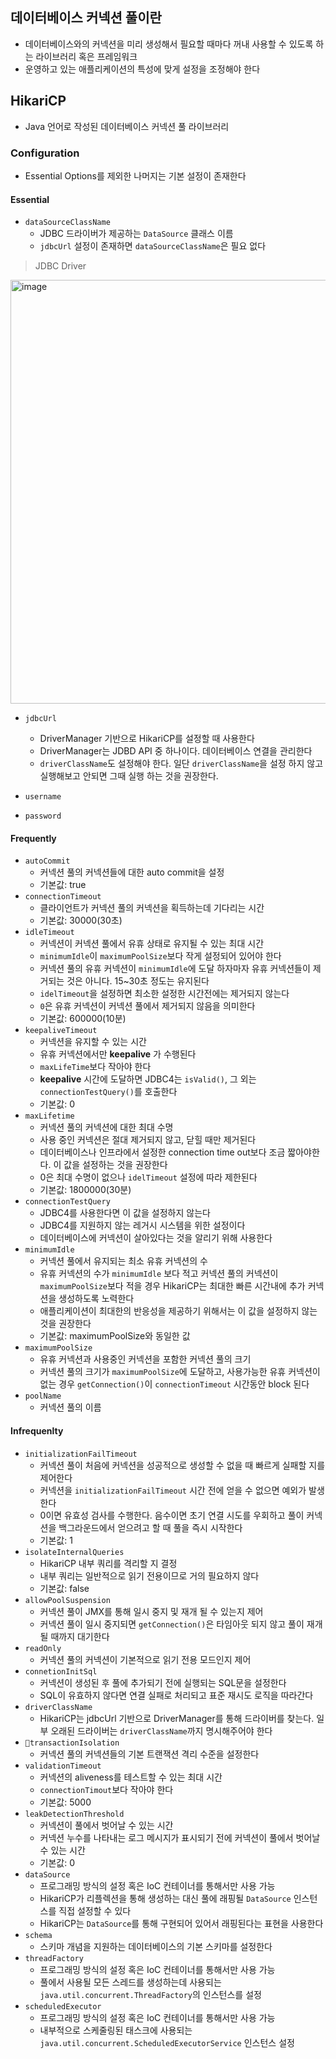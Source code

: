## 데이터베이스 커넥션 풀이란
- 데이터베이스와의 커넥션을 미리 생성해서 필요할 때마다 꺼내 사용할 수 있도록 하는 라이브러리 혹은 프레임워크
- 운영하고 있는 애플리케이션의 특성에 맞게 설정을 조정해야 한다

## HikariCP
- Java 언어로 작성된 데이터베이스 커넥션 풀 라이브러리


### Configuration
- Essential Options를 제외한 나머지는 기본 설정이 존재한다

#### Essential 
- `dataSourceClassName`
	- JDBC 드라이버가 제공하는 `DataSource` 클래스 이름
	- `jdbcUrl` 설정이 존재하면 `dataSourceClassName`은 필요 없다

> JDBC Driver 
<img width="678" alt="image" src="https://github.com/seung-hun-h/record/assets/60502370/f995e3aa-8268-4273-b028-2d47868df6f7">

- `jdbcUrl`
	- DriverManager 기반으로 HikariCP를 설정할 때 사용한다
	- DriverManager는 JDBD API 중 하나이다. 데이터베이스 연결을 관리한다
	- `driverClassName`도 설정해야 한다. 일단 `driverClassName`을 설정 하지 않고 실행해보고 안되면 그때 실행 하는 것을 권장한다.

- `username`
- `password`

#### Frequently
- `autoCommit`
	- 커넥션 풀의 커넥션들에 대한 auto commit을 설정
	- 기본값: true
- `connectionTimeout`
	- 클라이언트가 커넥션 풀의 커넥션을 획득하는데 기다리는 시간
	- 기본값: 30000(30초)
- `idleTimeout`
	- 커넥션이 커넥션 풀에서 유휴 상태로 유지될 수 있는 최대 시간
	- `minimumIdle`이 `maximumPoolSize`보다 작게 설정되어 있어야 한다
	- 커넥션 풀의 유휴 커넥션이 `minimumIdle`에 도달 하자마자 유휴 커넥션들이 제거되는 것은 아니다. 15~30초 정도는 유지된다
	- `idelTimeout`을 설정하면 최소한 설정한 시간전에는 제거되지 않는다
	- `0`은 유휴 커넥션이 커넥션 풀에서 제거되지 않음을 의미한다
	- 기본값: 600000(10분)
- `keepaliveTimeout`
	- 커넥션을 유지할 수 있는 시간
	- 유휴 커넥션에서만 **keepalive** 가 수행된다
	- `maxLifeTime`보다 작아야 한다
	- **keepalive** 시간에 도달하면 JDBC4는 `isValid()`, 그 외는 `connectionTestQuery()`를 호출한다
	- 기본값: 0
- `maxLifetime`
	- 커넥션 풀의 커넥션에 대한 최대 수명
	- 사용 중인 커넥션은 절대 제거되지 않고, 닫힐 때만 제거된다
	- 데이터베이스나 인프라에서 설정한 connection time out보다 조금 짧아야한다. 이 값을 설정하는 것을 권장한다
	- 0은 최대 수명이 없으나 `idelTimeout` 설정에 따라 제한된다
	- 기본값: 1800000(30분)
- `connectionTestQuery`
	- JDBC4를 사용한다면 이 값을 설정하지 않는다
	- JDBC4를 지원하지 않는 레거시 시스템을 위한 설정이다
	- 데이터베이스에 커넥션이 살아있다는 것을 알리기 위해 사용한다
- `minimumIdle`
	- 커넥션 풀에서 유지되는 최소 유휴 커넥션의 수
	- 유휴 커넥션의 수가 `minimumIdle` 보다 적고 커넥션 풀의 커넥션이 `maximumPoolSize`보다 적을 경우 HikariCP는 최대한 빠른 시간내에 추가 커넥션을 생성하도록 노력한다
	- 애플리케이션이 최대한의 반응성을 제공하기 위해서는 이 값을 설정하지 않는 것을 권장한다
	- 기본값: maximumPoolSize와 동일한 값
- `maximumPoolSize`
	- 유휴 커넥션과 사용중인 커넥션을 포함한 커넥션 풀의 크기
	- 커넥션 풀의 크기가 `maximumPoolSize`에 도달하고, 사용가능한 유휴 커넥션이 없는 경우 `getConnection()`이 `connectionTimeout` 시간동안 block 된다
- `poolName`
	- 커넥션 풀의 이름

#### Infrequenlty
- `initializationFailTimeout`
	- 커넥션 풀이 처음에 커넥션을 성공적으로 생성할 수 없을 때 빠르게 실패할 지를 제어한다
	- 커넥션을 `initializationFailTimeout` 시간 전에 얻을 수 없으면 예외가 발생한다
	- 0이면 유효성 검사를 수행한다. 음수이면 초기 연결 시도를 우회하고 풀이 커넥션을 백그라운드에서 얻으려고 할 때 풀을 즉시 시작한다
	- 기본값: 1
- `isolateInternalQueries`
	- HikariCP 내부 쿼리를 격리할 지 결정
	- 내부 쿼리는 일반적으로 읽기 전용이므로 거의 필요하지 않다
	- 기본값: false
- `allowPoolSuspension`
	- 커넥션 풀이 JMX를 통해 일시 중지 및 재개 될 수 있는지 제어
	- 커넥션 풀이 일시 중지되면 `getConnection()`은 타임아웃 되지 않고 풀이 재개될 때까지 대기한다
- `readOnly`
	- 커넥션 풀의 커넥션이 기본적으로 읽기 전용 모드인지 제어
- `connetionInitSql`
	- 커넥션이 생성된 후 풀에 추가되기 전에 실행되는 SQL문을 설정한다
	- SQL이 유효하지 않다면 연결 실패로 처리되고 표준 재시도 로직을 따라간다
- `driverClassName`
	- HikariCP는 jdbcUrl 기반으로 DriverManager를 통해 드라이버를 찾는다. 일부 오래된 드라이버는 `driverClassName`까지 명시해주어야 한다
- `transactionIsolation`
	- 커넥션 풀의 커넥션들의 기본 트랜잭션 격리 수준을 설정한다
- `validationTimeout`
	- 커넥션의 aliveness를 테스트할 수 있는 최대 시간
	- `connectionTimout`보다 작아야 한다
	- 기본값: 5000
- `leakDetectionThreshold`
	- 커넥션이 풀에서 벗어날 수 있는 시간
	- 커넥션 누수를 나타내는 로그 메시지가 표시되기 전에 커넥션이 풀에서 벗어날 수 있는 시간
	- 기본값: 0
- `dataSource`
	- 프로그래밍 방식의 설정 혹은 IoC 컨테이너를 통해서만 사용 가능
	- HikariCP가 리플렉션을 통해 생성하는 대신 풀에 래핑될 `DataSource` 인스턴스를 직접 설정할 수 있다
	- HikariCP는 `DataSource`를 통해 구현되어 있어서 래핑된다는 표현을 사용한다
- `schema`
	- 스키마 개념을 지원하는 데이터베이스의 기본 스키마를 설정한다
- `threadFactory`
	- 프로그래밍 방식의 설정 혹은 IoC 컨테이너를 통해서만 사용 가능
	- 풀에서 사용될 모든 스레드를 생성하는데 사용되는 `java.util.concurrent.ThreadFactory`의 인스턴스를 설정
- `scheduledExecutor`
	- 프로그래밍 방식의 설정 혹은 IoC 컨테이너를 통해서만 사용 가능
	- 내부적으로 스케줄링된 태스크에 사용되는 `java.util.concurrent.ScheduledExecutorService` 인스턴스 설정

